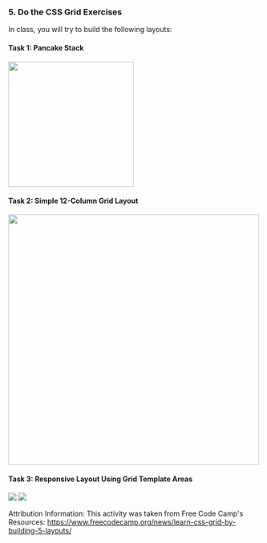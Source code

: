 ### 5. Do the CSS Grid Exercises
In class, you will try to build the following layouts:

#### Task 1: Pancake Stack
<img style="width: 250px;" src="/fall2024/assets/images/lectures/lecture06/ss1.png" />

#### Task 2: Simple 12-Column Grid Layout
<img style="width: 500px;" src="/fall2024/assets/images/lectures/lecture06/ss2.png" />

#### Task 3: Responsive Layout Using Grid Template Areas
<img src="/fall2024/assets/images/lectures/lecture06/ss3a.png" />
<img src="/fall2024/assets/images/lectures/lecture06/ss3b.png" />


Attribution Information: This activity was taken from Free Code Camp's Resources: <a href="https://www.freecodecamp.org/news/learn-css-grid-by-building-5-layouts/" target="_blank">https://www.freecodecamp.org/news/learn-css-grid-by-building-5-layouts/</a>